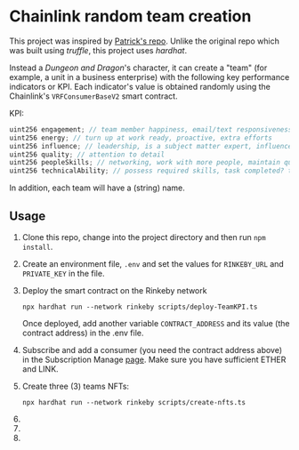 # Chainlink random team creation

This project was inspired by [Patrick's repo](https://github.com/PatrickAlphaC/dungeons-and-dragons-nft).
Unlike the original repo which was built using _truffle_, this project uses _hardhat_.

Instead a _Dungeon and Dragon_'s character, it can create a "team" (for example, a unit in a business enterprise) with the following key performance indicators or KPI. Each indicator's value is obtained randomly using the Chainlink's `VRFConsumerBaseV2` smart contract.

KPI:

```js
uint256 engagement; // team member happiness, email/text responsiveness, external interaction
uint256 energy; // turn up at work ready, proactive, extra efforts
uint256 influence; // leadership, is a subject matter expert, influence peers, respectful
uint256 quality; // attention to detail
uint256 peopleSkills; // networking, work with more people, maintain quality deliverables
uint256 technicalAbility; // possess required skills, task completed? task complexity?
```

In addition, each team will have a (string) name.

## Usage

1. Clone this repo, change into the project directory and then run `npm install`.
2. Create an environment file, `.env` and set the values for `RINKEBY_URL` and `PRIVATE_KEY` in the file.
3. Deploy the smart contract on the Rinkeby network

   `npx hardhat run --network rinkeby scripts/deploy-TeamKPI.ts`

   Once deployed, add another variable `CONTRACT_ADDRESS` and its value (the contract address) in the .env file.

4. Subscribe and add a consumer (you need the contract address above) in the Subscription Manage [page](https://vrf.chain.link/). Make sure you have sufficient ETHER and LINK.
5. Create three (3) teams NFTs:

   `npx hardhat run --network rinkeby scripts/create-nfts.ts`

6.
7.
8.
